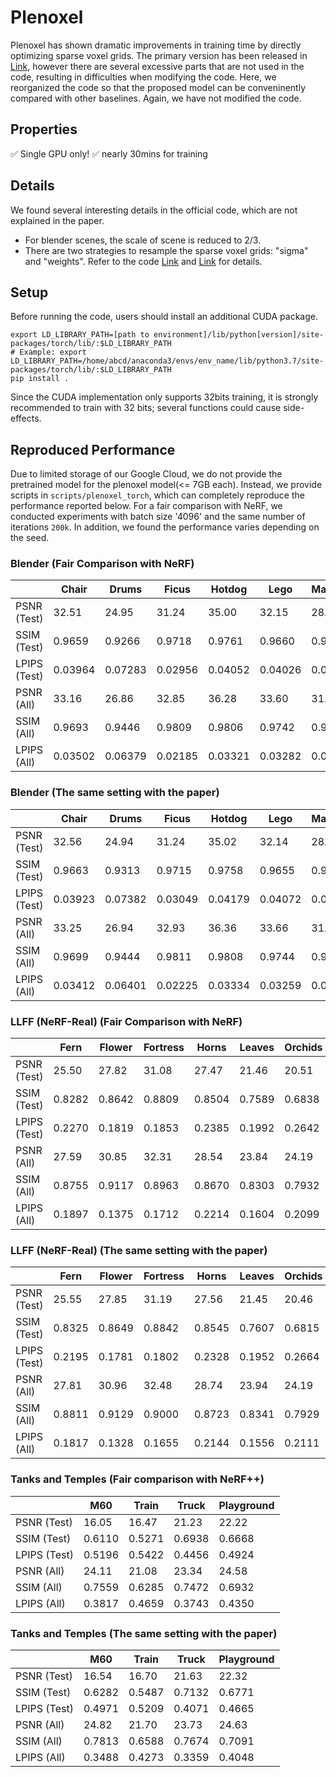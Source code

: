 # Plenoxel

Plenoxel has shown dramatic improvements in training time by directly optimizing sparse voxel grids. The primary version has been released in [Link](https://github.com/sxyu/svox2), however there are several excessive parts that are not used in the code, resulting in difficulties when modifying the code. Here, we reorganized the code so that the proposed model can be conveninently compared with other baselines. Again, we have not modified the code. 

## Properties

:white_check_mark: Single GPU only!
:white_check_mark: nearly 30mins for training

## Details
We found several interesting details in the official code, which are not explained in the paper. 
- For blender scenes, the scale of scene is reduced to 2/3. 
- There are two strategies to resample the sparse voxel grids: "sigma" and "weights". Refer to the code [Link](https://github.com/POSTECH-CVLab/NeRF-Factory/blob/c57a275af98e75b716e7f32a32b12b68a26b6d50/model/plenoxel_torch/sparse_grid.py#L991) and [Link](https://github.com/POSTECH-CVLab/NeRF-Factory/blob/c57a275af98e75b716e7f32a32b12b68a26b6d50/model/plenoxel_torch/sparse_grid.py#L1026) for details. 

## Setup
Before running the code, users should install an additional CUDA package.
```
export LD_LIBRARY_PATH=[path to environment]/lib/python[version]/site-packages/torch/lib/:$LD_LIBRARY_PATH
# Example: export LD_LIBRARY_PATH=/home/abcd/anaconda3/envs/env_name/lib/python3.7/site-packages/torch/lib/:$LD_LIBRARY_PATH
pip install .
```
Since the CUDA implementation only supports 32bits training, it is strongly recommended to train with 32 bits; several functions could cause side-effects. 

## Reproduced Performance

Due to limited storage of our Google Cloud, we do not provide the pretrained model for the plenoxel model(<= 7GB each). 
Instead, we provide scripts in `scripts/plenoxel_torch`, which can completely reproduce the performance reported below.
For a fair comparison with NeRF, we conducted experiments with batch size '4096' and the same number of iterations `200k`. 
In addition, we found the performance varies depending on the seed. 

### Blender (Fair Comparison with NeRF)

| | Chair | Drums | Ficus | Hotdog | Lego | Materials | Mic | Ship |
|--- |---|---|---|---|---|---|---|---|
| PSNR (Test) | 32.51 | 24.95 | 31.24 | 35.00 | 32.15 | 28.37 | 31.59 | 28.34 |
| SSIM (Test) | 0.9659 | 0.9266 | 0.9718 | 0.9761 | 0.9660 | 0.9445 | 0.9788 | 0.8780 |
| LPIPS (Test) | 0.03964 | 0.07283 | 0.02956 | 0.04052 | 0.04026 | 0.06316 | 0.02144 | 0.1473 |
| PSNR (All) | 33.16 | 26.86 | 32.85 | 36.28 | 33.60 | 31.09 | 32.26 | 30.22 |
| SSIM (All) | 0.9693 | 0.9446 | 0.9809 | 0.9806 | 0.9742 | 0.9675 | 0.9818 | 0.9023 |
| LPIPS (All) | 0.03502 | 0.06379 | 0.02185 | 0.03321 | 0.03282 | 0.04526 | 0.01841 | 0.1274 |

### Blender (The same setting with the paper)

| | Chair | Drums | Ficus | Hotdog | Lego | Materials | Mic | Ship |
|--- |---|---|---|---|---|---|---|---|
| PSNR (Test) | 32.56 | 24.94 | 31.24 | 35.02 | 32.14 | 28.34 | 31.67 | 28.31 |
| SSIM (Test) | 0.9663 | 0.9313 | 0.9715 | 0.9758 | 0.9655 | 0.9435 | 0.9791 | 0.8762 |
| LPIPS (Test) | 0.03923 | 0.07382 | 0.03049 | 0.04179 | 0.04072 | 0.06463 | 0.02188 | 0.1473 |
| PSNR (All) | 33.25 | 26.94 | 32.93 | 36.36 | 33.66 | 31.21 | 32.41 | 30.30 |
| SSIM (All) | 0.9699 | 0.9444 | 0.9811 | 0.9808 | 0.9744 | 0.9678 | 0.9824 | 0.9039 |
| LPIPS (All) | 0.03412 | 0.06401 | 0.02225 | 0.03334 | 0.03259 | 0.04523 | 0.01842 | 0.1241 |

### LLFF (NeRF-Real) (Fair Comparison with NeRF)

| | Fern | Flower | Fortress | Horns | Leaves | Orchids | Room | Trex |
|--- |---|---|---|---|---|---|---|---|
| PSNR (Test) | 25.50 | 27.82 | 31.08 | 27.47 | 21.46 | 20.51 | 30.33 | 26.26 |
| SSIM (Test) | 0.8282 | 0.8642 | 0.8809 | 0.8504 | 0.7589 | 0.6838 | 0.9388 | 0.8846 |
| LPIPS (Test) | 0.2270 | 0.1819 | 0.1853 | 0.2385 | 0.1992 | 0.2642 | 0.1898 | 0.2464 |
| PSNR (All) | 27.59 | 30.85 | 32.31 | 28.54 | 23.84 | 24.19 | 33.51 | 28.45 |
| SSIM (All) | 0.8755 | 0.9117 | 0.8963 | 0.8670 | 0.8303 | 0.7932 | 0.9555 | 0.9192 |
| LPIPS (All) | 0.1897 | 0.1375 | 0.1712 | 0.2214 | 0.1604 | 0.2099 | 0.1670 | 0.1996 |

### LLFF (NeRF-Real) (The same setting with the paper)

| | Fern | Flower | Fortress | Horns | Leaves | Orchids | Room | Trex |
|--- |---|---|---|---|---|---|---|---|
| PSNR (Test) | 25.55 | 27.85 | 31.19 | 27.56 | 21.45 | 20.46 | 30.54 | 26.41 |
| SSIM (Test) | 0.8325 | 0.8649 | 0.8842 | 0.8545 | 0.7607 | 0.6815 | 0.9409 | 0.8885 |
| LPIPS (Test) | 0.2195 | 0.1781 | 0.1802 | 0.2328 | 0.1952 | 0.2664 | 0.1860 | 0.2382 |
| PSNR (All) | 27.81 | 30.96 | 32.48 | 28.74 | 23.94 | 24.19 | 33.82 | 28.65 |
| SSIM (All) | 0.8811 | 0.9129 | 0.9000 | 0.8723 | 0.8341 | 0.7929 | 0.9574 | 0.9222 |
| LPIPS (All) | 0.1817 | 0.1328 | 0.1655 | 0.2144 | 0.1556 | 0.2111 | 0.1628 | 0.1900 |


### Tanks and Temples (Fair comparison with NeRF++)

| | M60 | Train | Truck | Playground | 
|--- |---|---|---|---|
| PSNR (Test) | 16.05 | 16.47 | 21.23 | 22.22 |
| SSIM (Test) | 0.6110 | 0.5271 | 0.6938 | 0.6668 | 
| LPIPS (Test) | 0.5196 | 0.5422 | 0.4456 | 0.4924 | 
| PSNR (All) | 24.11 | 21.08 | 23.34 | 24.58 |
| SSIM (All) | 0.7559 | 0.6285 | 0.7472 | 0.6932 |
| LPIPS (All) | 0.3817 | 0.4659 | 0.3743 | 0.4350 | 

### Tanks and Temples (The same setting with the paper)

| | M60 | Train | Truck | Playground | 
|--- |---|---|---|---|
| PSNR (Test) | 16.54 | 16.70 | 21.63 | 22.32 |
| SSIM (Test) | 0.6282 | 0.5487 | 0.7132 | 0.6771 | 
| LPIPS (Test) | 0.4971 | 0.5209 | 0.4071 | 0.4665 | 
| PSNR (All) | 24.82 | 21.70 | 23.73 | 24.63 |
| SSIM (All) | 0.7813 | 0.6588 | 0.7674 | 0.7091 |
| LPIPS (All) | 0.3488 | 0.4273 | 0.3359 | 0.4048 | 
